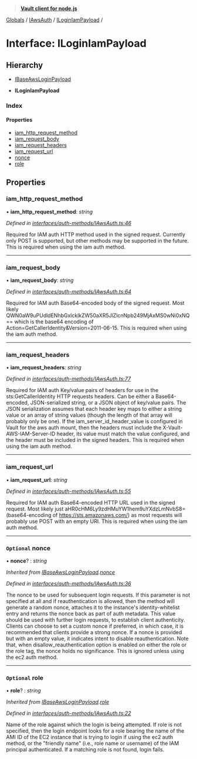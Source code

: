 > **[Vault client for node.js](../README.md)**

[Globals](../globals.md) / [IAwsAuth](../modules/iawsauth.md) / [ILoginIamPayload](iawsauth.iloginiampayload.md) /

# Interface: ILoginIamPayload

## Hierarchy

  * [IBaseAwsLoginPayload](iawsauth.ibaseawsloginpayload.md)

  * **ILoginIamPayload**

### Index

#### Properties

* [iam_http_request_method](iawsauth.iloginiampayload.md#iam_http_request_method)
* [iam_request_body](iawsauth.iloginiampayload.md#iam_request_body)
* [iam_request_headers](iawsauth.iloginiampayload.md#iam_request_headers)
* [iam_request_url](iawsauth.iloginiampayload.md#iam_request_url)
* [nonce](iawsauth.iloginiampayload.md#optional-nonce)
* [role](iawsauth.iloginiampayload.md#optional-role)

## Properties

###  iam_http_request_method

• **iam_http_request_method**: *string*

*Defined in [interfaces/auth-methods/IAwsAuth.ts:46](https://github.com/theogravity/vault-tacular/blob/39d6e20/src/interfaces/auth-methods/IAwsAuth.ts#L46)*

Required for IAM auth
HTTP method used in the signed request. Currently only POST is supported,
but other methods may be supported in the future. This is required when
using the iam auth method.

___

###  iam_request_body

• **iam_request_body**: *string*

*Defined in [interfaces/auth-methods/IAwsAuth.ts:64](https://github.com/theogravity/vault-tacular/blob/39d6e20/src/interfaces/auth-methods/IAwsAuth.ts#L64)*

Required for IAM auth
Base64-encoded body of the signed request.
Most likely QWN0aW9uPUdldENhbGxlcklkZW50aXR5JlZlcnNpb249MjAxMS0wNi0xNQ==
which is the base64 encoding of Action=GetCallerIdentity&Version=2011-06-15.
This is required when using the iam auth method.

___

###  iam_request_headers

• **iam_request_headers**: *string*

*Defined in [interfaces/auth-methods/IAwsAuth.ts:77](https://github.com/theogravity/vault-tacular/blob/39d6e20/src/interfaces/auth-methods/IAwsAuth.ts#L77)*

Required for IAM auth
Key/value pairs of headers for use in the sts:GetCallerIdentity HTTP requests headers.
Can be either a Base64-encoded, JSON-serialized string, or a JSON object of key/value pairs.
The JSON serialization assumes that each header key maps to either a string value or an array
of string values (though the length of that array will probably only be one).
If the iam_server_id_header_value is configured in Vault for the aws auth mount,
then the headers must include the X-Vault-AWS-IAM-Server-ID header, its value must match
the value configured, and the header must be included in the signed headers.
This is required when using the iam auth method.

___

###  iam_request_url

• **iam_request_url**: *string*

*Defined in [interfaces/auth-methods/IAwsAuth.ts:55](https://github.com/theogravity/vault-tacular/blob/39d6e20/src/interfaces/auth-methods/IAwsAuth.ts#L55)*

Required for IAM auth
Base64-encoded HTTP URL used in the signed request. Most likely just
aHR0cHM6Ly9zdHMuYW1hem9uYXdzLmNvbS8= (base64-encoding of https://sts.amazonaws.com/)
as most requests will probably use POST with an empty URI. This is required when
using the iam auth method.

___

### `Optional` nonce

• **nonce**? : *string*

*Inherited from [IBaseAwsLoginPayload](iawsauth.ibaseawsloginpayload.md).[nonce](iawsauth.ibaseawsloginpayload.md#optional-nonce)*

*Defined in [interfaces/auth-methods/IAwsAuth.ts:36](https://github.com/theogravity/vault-tacular/blob/39d6e20/src/interfaces/auth-methods/IAwsAuth.ts#L36)*

The nonce to be used for subsequent login requests. If this parameter is not specified
at all and if reauthentication is allowed, then the method will generate a random nonce,
attaches it to the instance's identity-whitelist entry and returns the nonce back as part of
auth metadata. This value should be used with further login requests, to establish client
authenticity. Clients can choose to set a custom nonce if preferred, in which case,
it is recommended that clients provide a strong nonce. If a nonce is provided
but with an empty value, it indicates intent to disable reauthentication.
Note that, when disallow_reauthentication option is enabled on either
the role or the role tag, the nonce holds no significance. This is ignored unless
using the ec2 auth method.

___

### `Optional` role

• **role**? : *string*

*Inherited from [IBaseAwsLoginPayload](iawsauth.ibaseawsloginpayload.md).[role](iawsauth.ibaseawsloginpayload.md#optional-role)*

*Defined in [interfaces/auth-methods/IAwsAuth.ts:22](https://github.com/theogravity/vault-tacular/blob/39d6e20/src/interfaces/auth-methods/IAwsAuth.ts#L22)*

Name of the role against which the login is being attempted. If role is not specified, then
the login endpoint looks for a role bearing the name of the AMI ID of the EC2 instance that
is trying to login if using the ec2 auth method, or the "friendly name"
(i.e., role name or username) of the IAM principal authenticated. If a matching role is not
found, login fails.